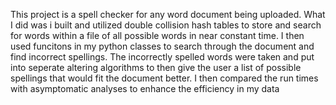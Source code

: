 This project is a spell checker for any word document being uploaded. What I did was i built and utilized double collision hash tables to store and search for words within a file of all possible words in near constant time. I then used funcitons in my python classes to search through the document and find incorrect spellings. The incorrectly spelled words were taken and put into seperate altering algorithms to then give the user a list of possible spellings that would fit the document better. I then compared the run times with asymptomatic analyses to enhance the efficiency in my data
